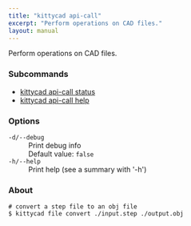 ```yaml
---
title: "kittycad api-call"
excerpt: "Perform operations on CAD files."
layout: manual
---
```


Perform operations on CAD files.

### Subcommands

* [kittycad api-call status](./kittycad_api-call_status)
* [kittycad api-call help](./kittycad_api-call_help)

### Options

<dl class="flags">
   <dt><code>-d/--debug</code></dt>
   <dd>Print debug info<br/>Default value: <code>false</code></dd>

   <dt><code>-h/--help</code></dt>
   <dd>Print help (see a summary with '-h')</dd>
</dl>


### About

```
# convert a step file to an obj file
$ kittycad file convert ./input.step ./output.obj
```